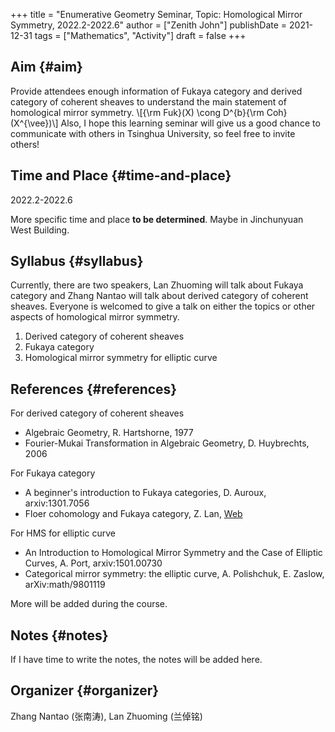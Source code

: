 +++
title = "Enumerative Geometry Seminar, Topic: Homological Mirror Symmetry, 2022.2-2022.6"
author = ["Zenith John"]
publishDate = 2021-12-31
tags = ["Mathematics", "Activity"]
draft = false
+++

## Aim {#aim}

Provide attendees enough information of Fukaya category and derived category of coherent sheaves to understand the main statement of homological mirror symmetry.
\\[{\rm Fuk}(X) \cong D^{b}{\rm Coh}(X^{\vee})\\]
Also, I hope this learning seminar will give us a good chance to communicate with others in Tsinghua University, so feel free to invite others!


## Time and Place {#time-and-place}

2022.2-2022.6

More specific time and place **to be determined**. Maybe in Jinchunyuan West Building.


## Syllabus {#syllabus}

Currently, there are two speakers, Lan Zhuoming will talk about Fukaya category and Zhang Nantao will talk about derived category of coherent sheaves. Everyone is welcomed to give a talk on either the topics or other aspects of homological mirror symmetry.

1.  Derived category of coherent sheaves
2.  Fukaya category
3.  Homological mirror symmetry for elliptic curve


## References {#references}

For derived category of coherent sheaves

-   Algebraic Geometry, R. Hartshorne, 1977
-   Fourier-Mukai Transformation in Algebraic Geometry, D. Huybrechts, 2006

For Fukaya category

-   A beginner's introduction to Fukaya categories, D. Auroux, arxiv:1301.7056
-   Floer cohomology and Fukaya category, Z. Lan, [Web](https://math.uchicago.edu/~may/REU2020/REUPapers/Lan,Zhuoming.pdf)

For HMS for elliptic curve

-   An Introduction to Homological Mirror Symmetry and the Case of Elliptic Curves, A. Port, arxiv:1501.00730
-   Categorical mirror symmetry: the elliptic curve, A. Polishchuk, E. Zaslow, arXiv:math/9801119

More will be added during the course.


## Notes {#notes}

If I have time to write the notes, the notes will be added here.


## Organizer {#organizer}

Zhang Nantao (张南涛), Lan Zhuoming (兰倬铭)
